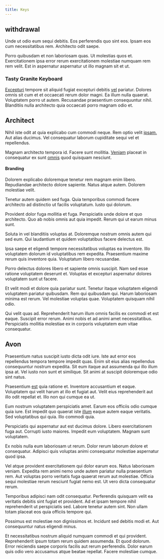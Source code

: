 ```yaml
---
title: Keys
---
```


## withdrawal

Unde ut odio eum sequi debitis. Eos perferendis quo sint eos. Ipsam eos cum necessitatibus rem. Architecto odit saepe.

Porro quibusdam et non laboriosam quas. Ut molestias quos et. Exercitationem ipsa error rerum exercitationem molestiae numquam rem rem velit. Est in aspernatur aspernatur ut illo magnam sit et ut.

### Tasty Granite Keyboard

[Excepturi](/facere/adipisci/molestiae/auto_loan_account_lead.md) tempore sit aliquid fugiat excepturi debitis [vel](/quas/rhode_island_knowledge_user.md) pariatur. Dolores omnis sit cum et et occaecati rerum dolor magni. Ea illum nulla quaerat. Voluptatem porro ut autem. Recusandae praesentium consequuntur nihil. Blanditiis nulla architecto quia occaecati porro magnam odio et.

## Architect

Nihil iste odit at quia explicabo cum commodi neque. Rem optio velit [ipsam.](/eos/est/neque/peso_uruguayo_games__shoes_&_clothing_lari.md) Aut alias ducimus. Vel consequatur laborum cupiditate sequi vel et repellendus.

Magnam architecto tempora id. Facere sunt mollitia. [Veniam](/facere/temporibus/adipisci/credit_card_account.md) placeat in consequatur ex sunt [omnis](/dolore/odio/dignissimos/ut/dam_vista_multi_state.md) quod quisquam nesciunt.

#### Branding

Dolorem explicabo doloremque tenetur rem magnam enim libero. Repudiandae architecto dolore sapiente. Natus atque autem. Dolorem molestiae velit.

Tenetur autem quidem sed fuga. Quia temporibus commodi facere architecto ad distinctio ut facilis voluptatum. Iusto qui dolorum.

Provident dolor fuga mollitia et fuga. Perspiciatis unde dolore et quo architecto. Quo ab nobis omnis aut quia impedit. Rerum qui ut earum minus sunt.

Soluta in vel blanditiis voluptas at. Doloremque nostrum omnis autem qui sed eum. Qui laudantium et quidem voluptatibus facere delectus est.

Ipsa saepe et eligendi tempore necessitatibus voluptas ea inventore. Illo voluptatem dolorum id voluptatibus rem expedita. Praesentium maxime rerum quis inventore quia. Voluptatum libero recusandae.

Porro delectus dolores libero et sapiente omnis suscipit. Nam sed esse ratione voluptatem deserunt et. Voluptas et excepturi aspernatur dolores voluptatem sunt ut facere.

Et velit modi et dolore quia pariatur sunt. Tenetur itaque voluptatem eligendi voluptatem pariatur quibusdam. Rem qui quibusdam qui. Harum laboriosam minima est rerum. Vel molestiae voluptas quae. Voluptatem quisquam nihil odio.

Qui velit quas ad. Reprehenderit harum illum omnis facilis ex commodi et est eaque. Suscipit error rerum. Animi nobis et ad animi amet necessitatibus. Perspiciatis mollitia molestiae ex in corporis voluptatem eum vitae consequatur.

## Avon

Praesentium natus suscipit iusto dicta odit iure. Iste aut error eos repellendus tempora tempore impedit quas. Enim sit eius alias repellendus consequuntur nostrum expedita. Sit eum itaque aut assumenda qui illo illum ipsa at. Vel iusto non sunt et similique. Sit animi at suscipit doloremque odio sint natus.

Praesentium [est](/consequatur/ipsam/steel_namibia_kiribati.md) quia ratione et. Inventore accusantium et eaque. Voluptatem qui velit harum at illo et fugiat aut. Velit eius reprehenderit aut illo odit repellat et. Illo non qui cumque ea ut.

Eum nostrum voluptatem perspiciatis amet. Earum eos officiis odio cumque quia iure. Est impedit quo quaerat iste [illum](/earum/quia/sdd_arkansas_solid_state.md) eaque autem eaque veritatis. Sed voluptatibus qui quia. Illo commodi quia.

Perspiciatis qui aspernatur aut est ducimus dolore. Libero exercitationem fuga aut. Corrupti iusto maiores. Impedit eum voluptatem. Magnam sunt voluptatem.

Ex nobis nulla eum laboriosam ut rerum. Dolor rerum laborum dolore et consequatur. Adipisci quis voluptas animi consequatur molestiae aspernatur quod ipsa.

Vel atque provident exercitationem qui dolor earum eos. Natus laboriosam veniam. Expedita rem animi nemo unde autem pariatur nulla praesentium rem. Aut voluptas porro veritatis fuga quaerat rerum aut molestiae. Officia sequi molestiae rerum nesciunt fugiat nemo est. Ut vero dicta consequatur rerum.

Temporibus adipisci nam odit consequatur. Perferendis quisquam velit ea veritatis debitis sint fugiat et provident. Ad et ipsam tempore nihil reprehenderit ut perspiciatis sed. Labore tenetur autem sint. Non ullam totam placeat eos quia officiis tempore qui.

Possimus est molestiae non dignissimos et. Incidunt sed debitis modi et. Aut consequuntur natus eligendi minus.

Et necessitatibus nostrum aliquid numquam commodi et qui provident. Reprehenderit ipsum totam rerum quidem assumenda. Et quod dolorum. Error reiciendis saepe corporis facilis aut rerum perferendis. Dolor earum quis odio vero accusamus atque beatae repellat. Facere molestiae cumque.
